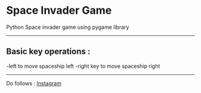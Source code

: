 # Space Invader Game
Python Space invader game using pygame library

---
## Basic key operations :

-left to move spaceship left
-right key to move spaceship right

---
Do follows :
[Instagram](https://instagram.com/meezan_malikh/)
